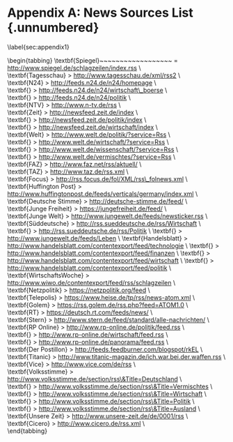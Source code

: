 # Appendix A: News Sources List {.unnumbered}
\label{sec:appendix1}

\begin{tabbing}
\textbf{Spiegel}~~~~~~~~~~~~~~~~~~ \= http://www.spiegel.de/schlagzeilen/index.rss \\  
\textbf{Tagesschau} \> http://www.tagesschau.de/xml/rss2 \\  
\textbf{N24} \> http://feeds.n24.de/n24/homepage \\  
\textbf{} \> http://feeds.n24.de/n24/wirtschaft\_boerse \\  
\textbf{} \> http://feeds.n24.de/n24/politik \\  
\textbf{NTV} \> http://www.n-tv.de/rss \\  
\textbf{Zeit} \> http://newsfeed.zeit.de/index \\  
\textbf{} \> http://newsfeed.zeit.de/politik/index \\  
\textbf{} \> http://newsfeed.zeit.de/wirtschaft/index \\  
\textbf{Welt} \> http://www.welt.de/politik/?service=Rss \\  
\textbf{} \> http://www.welt.de/wirtschaft/?service=Rss \\  
\textbf{} \> http://www.welt.de/wissenschaft/?service=Rss \\  
\textbf{} \> http://www.welt.de/vermischtes/?service=Rss \\  
\textbf{FAZ} \> http://www.faz.net/rss/aktuell/ \\  
\textbf{TAZ} \> http://www.taz.de/rss.xml \\  
\textbf{Focus} \> http://rss.focus.de/fol/XML/rss\_folnews.xml \\  
\textbf{Huffington Post} \> http://www.huffingtonpost.de/feeds/verticals/germany/index.xml \\  
\textbf{Deutsche Stimme} \> http://deutsche-stimme.de/feed/ \\  
\textbf{Junge Freiheit} \> https://jungefreiheit.de/feed/ \\  
\textbf{Junge Welt} \> http://www.jungewelt.de/feeds/newsticker.rss \\
\textbf{Süddeutsche} \> http://rss.sueddeutsche.de/rss/Wirtschaft \\
\textbf{} \> http://rss.sueddeutsche.de/rss/Politik \\
\textbf{} \> http://www.jungewelt.de/feeds/Leben \\
\textbf{Handelsblatt} \> http://www.handelsblatt.com/contentexport/feed/technologie \\
\textbf{} \> http://www.handelsblatt.com/contentexport/feed/finanzen \\
\textbf{} \> http://www.handelsblatt.com/contentexport/feed/wirtschaft \\
\textbf{} \> http://www.handelsblatt.com/contentexport/feed/politik \\  
\textbf{WirtschaftsWoche} \> http://www.wiwo.de/contentexport/feed/rss/schlagzeilen \\  
\textbf{Netzpolitik} \> https://netzpolitik.org/feed \\  
\textbf{Telepolis} \> https://www.heise.de/tp/rss/news-atom.xml \\  
\textbf{Golem} \> https://rss.golem.de/rss.php?feed=ATOM1.0 \\  
\textbf{RT} \> https://deutsch.rt.com/feeds/news/ \\  
\textbf{Stern} \> http://www.stern.de/feed/standard/alle-nachrichten/ \\  
\textbf{RP Online} \> http://www.rp-online.de/politik/feed.rss \\  
\textbf{} \> http://www.rp-online.de/wirtschaft/feed.rss \\  
\textbf{} \> http://www.rp-online.de/panorama/feed.rss \\  
\textbf{Der Postillon} \> http://feeds.feedburner.com/blogspot/rkEL \\  
\textbf{Titanic} \> http://www.titanic-magazin.de/ich.war.bei.der.waffen.rss \\  
\textbf{Vice} \> http://www.vice.com/de/rss \\  
\textbf{Volksstimme} \> http://www.volksstimme.de/section/rss\&Title=Deutschland \\  
\textbf{} \> http://www.volksstimme.de/section/rss\&Title=Vermischtes \\  
\textbf{} \> http://www.volksstimme.de/section/rss\&Title=Wirtschaft \\  
\textbf{} \> http://www.volksstimme.de/section/rss\&Title=Politik \\  
\textbf{} \> http://www.volksstimme.de/section/rss\&Title=Ausland \\  
\textbf{Unsere Zeit} \> http://www.unsere-zeit.de/de/0001/rss \\  
\textbf{Cicero} \> http://www.cicero.de/rss.xml \\  
\end{tabbing}
